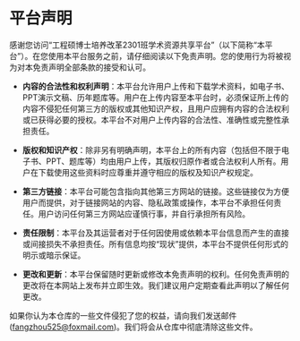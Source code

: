 # 平台声明

感谢您访问“工程硕博士培养改革2301班学术资源共享平台”（以下简称“本平台”）。在您使用本平台服务之前，请仔细阅读以下免责声明。您的使用行为将被视为对本免责声明全部条款的接受和认可。

* **内容的合法性和权利声明**：本平台允许用户上传和下载学术资料，如电子书、PPT演示文稿、历年题库等。用户在上传内容至本平台时，必须保证所上传的内容不侵犯任何第三方的版权或其他知识产权，且用户应拥有内容的合法权利或已获得必要的授权。本平台不对用户上传内容的合法性、准确性或完整性承担责任。

* **版权和知识产权**：除非另有明确声明，本平台上的所有内容（包括但不限于电子书、PPT、题库等）均由用户上传，其版权归原作者或合法权利人所有。用户在下载使用这些资料时应尊重并遵守相应的版权及知识产权规定。

* **第三方链接**：本平台可能包含指向其他第三方网站的链接。这些链接仅为方便用户而提供，对于链接网站的内容、隐私政策或操作，本平台不承担任何责任。用户访问任何第三方网站应谨慎行事，并自行承担所有风险。

* **责任限制**：本平台及其运营者对于任何因使用或依赖本平台信息而产生的直接或间接损失不承担责任。所有信息均按“现状”提供，本平台不提供任何形式的明示或暗示保证。

* **更改和更新**：本平台保留随时更新或修改本免责声明的权利。任何免责声明的更改将在本网站上发布并立即生效。我们建议用户定期查看此声明以了解任何更改。

如果你认为本仓库的一些文件侵犯了您的权益，请向我们发送邮件(fangzhou525@foxmail.com)。我们将会从仓库中彻底清除这些文件。